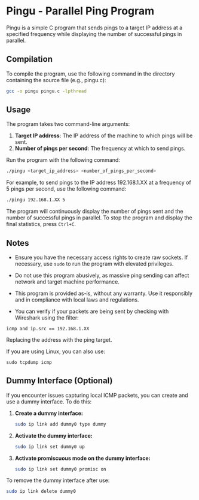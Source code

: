 # Pingu - Parallel Ping Program

Pingu is a simple C program that sends pings to a target IP address at a specified frequency while displaying the number of successful pings in parallel.

## Compilation

To compile the program, use the following command in the directory containing the source file (e.g., pingu.c):

```bash
gcc -o pingu pingu.c -lpthread
```

## Usage

The program takes two command-line arguments:
1. **Target IP address**: The IP address of the machine to which pings will be sent.
2. **Number of pings per second**: The frequency at which to send pings.

Run the program with the following command:

```bash
./pingu <target_ip_address> <number_of_pings_per_second>
```

For example, to send pings to the IP address 192.168.1.XX at a frequency of 5 pings per second, use the following command:

```bash
./pingu 192.168.1.XX 5
```

The program will continuously display the number of pings sent and the number of successful pings in parallel. To stop the program and display the final statistics, press `Ctrl+C`.

## Notes

- Ensure you have the necessary access rights to create raw sockets. If necessary, use `sudo` to run the program with elevated privileges.
- Do not use this program abusively, as massive ping sending can affect network and target machine performance.
- This program is provided as-is, without any warranty. Use it responsibly and in compliance with local laws and regulations.

- You can verify if your packets are being sent by checking with Wireshark using the filter:

```
icmp and ip.src == 192.168.1.XX 
```

Replacing the address with the ping target.

If you are using Linux, you can also use:

```
sudo tcpdump icmp
```

## Dummy Interface (Optional)

If you encounter issues capturing local ICMP packets, you can create and use a dummy interface. To do this:

1. **Create a dummy interface:**

   ```bash
   sudo ip link add dummy0 type dummy
   ```

2. **Activate the dummy interface:**

   ```bash
   sudo ip link set dummy0 up
   ```

3. **Activate promiscuous mode on the dummy interface:**

   ```bash
   sudo ip link set dummy0 promisc on
   ```

To remove the dummy interface after use:

```bash
sudo ip link delete dummy0
```